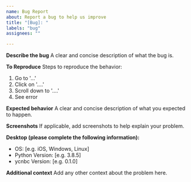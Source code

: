```yaml
---
name: Bug Report
about: Report a bug to help us improve
title: "[Bug]: "
labels: "bug"
assignees: ""

---
```


**Describe the bug**
A clear and concise description of what the bug is.

**To Reproduce**
Steps to reproduce the behavior:
1. Go to '...'
2. Click on '....'
3. Scroll down to '....'
4. See error

**Expected behavior**
A clear and concise description of what you expected to happen.

**Screenshots**
If applicable, add screenshots to help explain your problem.

**Desktop (please complete the following information):**
- OS: [e.g. iOS, Windows, Linux]
- Python Version: [e.g. 3.8.5]
- ycnbc Version: [e.g. 0.1.0]

**Additional context**
Add any other context about the problem here.